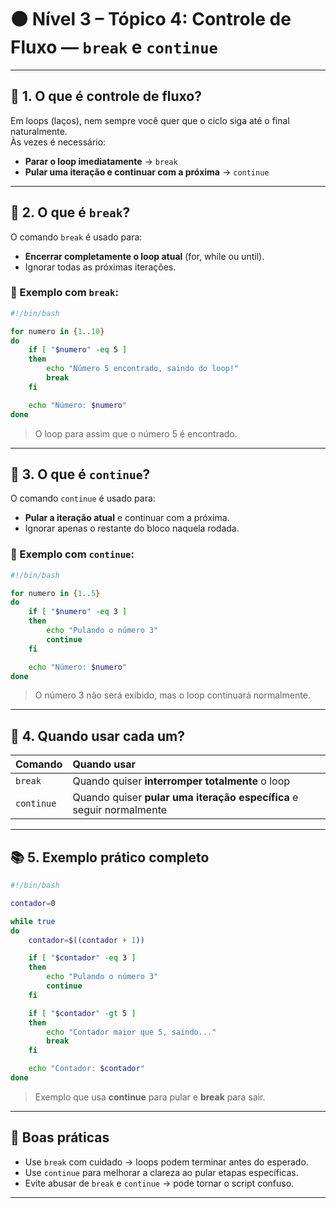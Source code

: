 
# 🟠 Nível 3 – Tópico 4: Controle de Fluxo — `break` e `continue`

---

## 📖 1. O que é controle de fluxo?

Em loops (laços), nem sempre você quer que o ciclo siga até o final naturalmente.  
Às vezes é necessário:

- **Parar o loop imediatamente** → `break`
- **Pular uma iteração e continuar com a próxima** → `continue`

---

## 🚪 2. O que é `break`?

O comando `break` é usado para:

- **Encerrar completamente o loop atual** (for, while ou until).
- Ignorar todas as próximas iterações.

### 📌 Exemplo com `break`:

```bash
#!/bin/bash

for numero in {1..10}
do
    if [ "$numero" -eq 5 ]
    then
        echo "Número 5 encontrado, saindo do loop!"
        break
    fi

    echo "Número: $numero"
done
```

> O loop para assim que o número 5 é encontrado.

---

## 🔁 3. O que é `continue`?

O comando `continue` é usado para:

- **Pular a iteração atual** e continuar com a próxima.
- Ignorar apenas o restante do bloco naquela rodada.

### 📌 Exemplo com `continue`:

```bash
#!/bin/bash

for numero in {1..5}
do
    if [ "$numero" -eq 3 ]
    then
        echo "Pulando o número 3"
        continue
    fi

    echo "Número: $numero"
done
```

> O número 3 não será exibido, mas o loop continuará normalmente.

---

## 🔎 4. Quando usar cada um?

| Comando | Quando usar |
|:---|:---|
| `break` | Quando quiser **interromper totalmente** o loop |
| `continue` | Quando quiser **pular uma iteração específica** e seguir normalmente |

---

## 📚 5. Exemplo prático completo

```bash
#!/bin/bash

contador=0

while true
do
    contador=$((contador + 1))

    if [ "$contador" -eq 3 ]
    then
        echo "Pulando o número 3"
        continue
    fi

    if [ "$contador" -gt 5 ]
    then
        echo "Contador maior que 5, saindo..."
        break
    fi

    echo "Contador: $contador"
done
```

> Exemplo que usa **continue** para pular e **break** para sair.

---

## 🎯 Boas práticas

- Use `break` com cuidado → loops podem terminar antes do esperado.
- Use `continue` para melhorar a clareza ao pular etapas específicas.
- Evite abusar de `break` e `continue` → pode tornar o script confuso.

---
